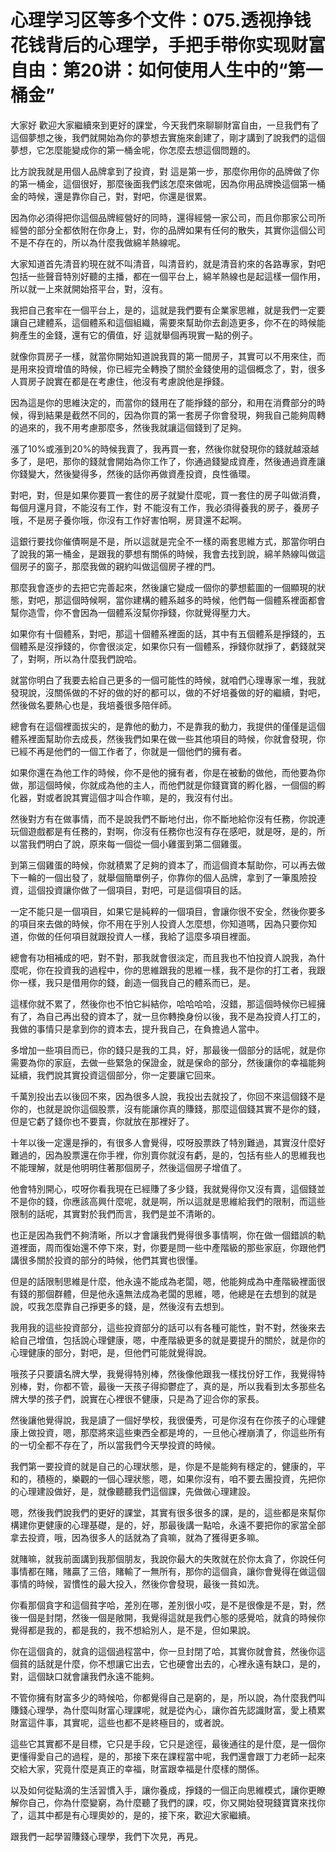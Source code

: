 # 心理学习区等多个文件：075.透视挣钱花钱背后的心理学，手把手带你实现财富自由：第20讲：如何使用人生中的“第一桶金”

大家好 歡迎大家繼續來到更好的課堂，今天我們來聊聊財富自由，一旦我們有了這個夢想之後，我們就開始為你的夢想去實施來創建了，剛才講到了說我們的這個夢想，它怎麼能變成你的第一桶金呢，你怎麼去想這個問題的。

比方說我就是用個人品牌拿到了投資，對 這是第一步，那麼你用你的品牌做了你的第一桶金，這個很好，那麼後面我們該怎麼來做呢，因為你用品牌換這個第一桶金的時候，還是靠你自己，對，對吧，你還是很累。

因為你必須得把你這個品牌經營好的同時，還得經營一家公司，而且你那家公司所經營的部分全都依附在你身上，對，你的品牌如果有任何的散失，其實你這個公司不是不存在的，所以為什麼我做綿羊熱線呢。

大家知道首先清音約現在就不叫清音，叫清音約，就是清音約來的各路專家，對吧 包括一些聲音特別好聽的主播，都在一個平台上，綿羊熱線也是起這樣一個作用，所以就一上來就開始搭平台，對，沒有。

我把自己套牢在一個平台上，是的，這就是我們要有企業家思維，就是我們一定要讓自己建體系，這個體系和這個組織，需要來幫助你去創造更多，你不在的時候能夠產生的金錢，還有它的價值，好 這就舉個再現實一點的例子。

就像你買房子一樣，就當你開始知道說我買的第一間房子，其實可以不用來住，而是用來投資增值的時候，你已經完全轉換了關於金錢使用的這個概念了，對，很多人買房子說實在都是在考慮住，他沒有考慮說他是掙錢。

因為這是你的思維決定的，而當你的錢用在了能掙錢的部分，和用在消費部分的時候，得到結果是截然不同的，因為你買的第一套房子你會發現，夠我自己能夠周轉的過來的，我不用考慮那麼多，然後我就讓這個錢到了足夠。

漲了10%或漲到20%的時候我賣了，我再買一套，然後你就發現你的錢就越滾越多了，是吧，那你的錢就會開始為你工作了，你通過錢變成資產，然後通過資產讓你錢變大，然後變得多，然後的話你再做資產投資，良性循環。

對吧，對，但是如果你要買一套住的房子就變什麼呢，買一套住的房子叫做消費，每個月還月貸，不能沒有工作，對 不能沒有工作，我必須得養我的房子，養房子哦，不是房子養你哦，你沒有工作好害怕啊，房貸還不起啊。

這銀行要找你催債啊是不是，所以這就是完全不一樣的兩套思維方式，那當你明白了說我的第一桶金，是跟我的夢想有關係的時候，我會去找到說，綿羊熱線叫做這個房子的窗子，那麼我做的親約叫做這個房子裡的門。

那麼我會逐步的去把它完善起來，然後讓它變成一個你的夢想藍圖的一個顯現的狀態，對吧，那這個時候啊，當你建構的體系越多的時候，他們每一個體系裡面都會幫你造雪，你不會因為一個體系沒幫你掙錢，你就覺得壓力大。

如果你有十個體系，對吧，那這十個體系裡面的話，其中有五個體系是掙錢的，五個體系是沒掙錢的，你會很淡定，如果你只有一個體系，掙錢你就掙了，虧錢就哭了，對啊，所以為什麼我們說哈。

就當你明白了我要去給自己更多的一個可能性的時候，就咱們心理專家一堆，我就發現說，沒關係做的不好的做的好的都可以，做的不好培養做的好的繼續，對吧，然後做名要熱心也是，我培養很多陪伴師。

總會有在這個裡面拔尖的，是靠他的動力，不是靠我的動力，我提供的僅僅是這個體系裡面幫助你去成長，然後我們如果在做一些其他項目的時候，你就會發現，你已經不再是他們的一個工作者了，你就是一個他們的擁有者。

如果你還在為他工作的時候，你不是他的擁有者，你是在被動的做他，而他要為你做，那這個時候，你就成為他的主人，而他們就是你錢寶寶的孵化器，一個個的孵化器，對或者說其實這個才叫合作嘛，是的，我沒有付出。

然後對方有在做事情，而不是說我們不斷地付出，你不斷地給你沒有任務，你說連玩個遊戲都是有任務的，對啊，你沒有任務你也沒有存在感吧，就是呀，是的，所以當我們明白了說，原來每一個從一個小雞蛋到第二個雞蛋。

到第三個雞蛋的時候，你就積累了足夠的資本了，而這個資本幫助你，可以再去做下一輪的一個出發了，就舉個簡單例子，你靠你的個人品牌，拿到了一筆風險投資，這個投資讓你做了一個項目，對吧，可是這個項目的話。

一定不能只是一個項目，如果它是純粹的一個項目，會讓你很不安全，然後你要多的項目來去做的時候，你不用在乎別人投資人怎麼想，你知道嗎，因為只要你知道，你做的任何項目就跟投資人一樣，我給了這麼多項目裡面。

總會有功相補成的吧，對不對，那我就會很淡定，而且我也不怕投資人說我，為什麼呢，你在投資我的過程中，你的思維跟我的思維一樣，我不是你的打工者，我跟你一樣，我只是借用你的錢，創造一個我自己的體系而已，是。

這樣你就不累了，然後你也不怕它糾結你，哈哈哈哈，沒錯，那這個時候你已經擁有了，為自己再出發的資本了，就一旦你轉換身份以後，我不是為投資人打工的，我做的事情只是拿到你的資本去，提升我自己，在負擔過人當中。

多增加一些項目而已，你的錢只是我的工具，好，那最後一個部分的話呢，就是你需要為你的家庭，去做一些緊急的保證金，就是保命的部分，然後讓你的幸福能夠延續，我們說其實投資這個部分，你一定要讓它回來。

千萬別投出去以後回不來，因為很多人說，我投出去就投了，你回不來這個錢不是你的，也就是說你這個股票，沒有能讓你真的賺錢，那麼這個錢其實不是你的錢，但是它虧了錢你也不要賣，你就放在那裡好了。

十年以後一定還是掙的，有很多人會覺得，哎呀股票跌了特別難過，其實沒什麼好難過的，因為股票還在你手裡，你別賣你就沒有虧，是的，包括有些人的思維我也不能理解，就是他明明住著那個房子，然後這個房子增值了。

他會特別開心，哎呀你看我現在已經賺了多少錢，我就覺得你又沒有賣，這個錢並不是你的錢，你應該高興什麼呢，就是啊，所以這就是思維給我們的限制，而這些限制的話呢，其實對於我們而言，我們是並不清晰的。

也正是因為我們不夠清晰，所以才會讓我們覺得很多事情啊，你在做一個錯誤的軌道裡面，周而復始還不停下來，對，你要是問一些中產階級的那些家庭，你跟他們講很多關於投資的部分的時候，他們其實也很懂。

但是的話限制思維是什麼，他永遠不能成為老闆，嗯，他能夠成為中產階級裡面很有錢的那個群體，但是他永遠無法成為老闆的思維，嗯，他總是在去想到的就是說，哎我怎麼靠自己掙更多的錢，是，然後沒有去想到。

我用我的這些投資部分，這些投資部分的話可以有各種可能性，對不對，然後來去給自己增值，包括說心理健康，嗯，中產階級更多的就是要提升的關於，就是你的心理健康的部分，對吧，是，但他們可能就覺得說。

哦孩子只要讀名牌大學，我覺得特別棒，然後像他跟我一樣找份好工作，我覺得特別棒，對，你都不管，最後一天孩子得抑鬱症了，真的是，所以我看到太多那些名牌大學的孩子們，說實在心裡很不健康，只是為了迎合你的家長。

然後讓他覺得說，我是讀了一個好學校，我很優秀，可是你沒有在你孩子的心理健康上做投資，嗯，那麼將來這些東西全都是垮的，一旦他心裡崩潰了，你這些所有的一切全都不存在了，所以當我們今天學投資的時候。

我們第一要投資的就是自己的心理狀態，是，你是不是能夠有穩定的，健康的，平和的，積極的，樂觀的一個心理狀態，嗯，如果你沒有，咱不要去團投資，先把你的心理建設做好，是，就像聽聽我們這個課，先做做心理建設。

嗯，然後我們說我們的更好的課堂，其實有很多很多的課，是的，這些都是來幫你構建你更健康的心理基礎，是的，好，那最後講一點哈，永遠不要把你的家當全部拿去投資，哦，因為很多人的話就為了貪嘛，就為了獲得更多嘛。

就賭嘛，就我前面講到我那個朋友，我說你最大的失敗就在於你太貪了，你說任何事情都在賭，賭贏了三倍，賭輸了一無所有，那你的這個貪，讓你會覺得在做這個事情的時候，習慣性的最大投入，然後你會發現，最後一貧如洗。

你看那個貪字和這個貧字哈，差別在哪，差別很小哎，是不是很像是不是，對，然後一個是封閉，然後一個是敞開，我覺得這就是我們心態的感覺哈，就貪的時候你覺得都是我的，都是我的，我不想給別人，是不是，但如果說。

你在這個貪的，就貪的這個過程當中，你一旦封閉了哈，其實你就會貧，然後你這個貧的話就是什麼，你不想讓它出去，它也硬會出去的，心裡永遠有缺口，是的，對，這個缺口就會讓我們永遠不能夠。

不管你擁有財富多少的時候哈，你都覺得自己是窮的，是，所以說，為什麼我們叫賺錢心理學，為什麼叫財富心理課呢，就是從內心，讓你首先認識財富，愛上積累財富這件事，其實呢，這些也都不是終極目的，或者說。

這些它其實都不是目標，它只是手段，它只是途徑，最後通往的是什麼，是一個你更懂得愛自己的過程，是的，那接下來在課程當中呢，我們還會跟丁力老師一起來交給大家，究竟什麼是真正的幸福，財富跟幸福是什麼樣的關係。

以及如何從點滴的生活習慣入手，讓你養成，掙錢的一個正向思維模式，讓你更瞭解你自己，你為什麼變窮，為什麼聽了我們的課，哎，你又開始發現錢寶寶來找你了，這其中都是有心理奧妙的，是的，接下來，歡迎大家繼續。

跟我們一起學習賺錢心理學，我們下次見，再見。